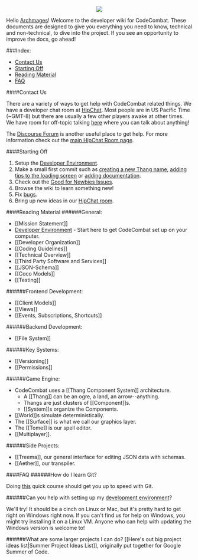 <div style="text-align:center"><img src ="http://www.owstartup.com/wp-content/uploads/2014/05/code-combat.png" /></div>

Hello [Archmages](http://codecombat.com/contribute/archmage)! Welcome to the developer wiki for CodeCombat. These documents are designed to give you everything you need to know, technical and non-technical, to dive into the project. If you see an opportunity to improve the docs, go ahead!

###Index:
* [Contact Us](#contact-us)
* [Starting Off](#starting-off)
* [Reading Material](#reading-material)
* [FAQ](#faq)

####Contact Us

There are a variety of ways to get help with CodeCombat related things.  We have a developer chat room at [HipChat](http://www.hipchat.com/g3plnOKqa).  Most people are in US Pacific Time (~GMT-8) but there are usually a few other players awake at other times.  We have room for off-topic talking [here](http://www.hipchat.com/gaXOD7lQ8) where you can talk about anything!

The [Discourse Forum](http://discourse.codecombat.com/) is another useful place to get help.  For more information check out the [main HipChat Room page](https://github.com/codecombat/codecombat/wiki/HipChat-Room).

####Starting Off
1. Setup the [Developer Environment](https://github.com/codecombat/codecombat/wiki/Dev-Setup:-General-Information).
1. Make a small first commit such as [creating a new Thang name](https://github.com/codecombat/codecombat/issues/53), [adding tips to the loading screen](https://github.com/codecombat/codecombat/issues/710) or [adding documentation](https://github.com/codecombat/codecombat/issues/1237).
1. Check out the [Good for Newbies Issues](https://github.com/codecombat/codecombat/labels/good-for-newbies).
1. Browse the wiki to learn something new!
1. Fix [bugs](https://github.com/codecombat/codecombat/labels/bug).
1. Bring up new ideas in our [HipChat room](https://www.hipchat.com/g3plnOKqa).

####Reading Material
######General:
* [[Mission Statement]]
* [Developer Environment](https://github.com/codecombat/codecombat/wiki/Dev-Setup:-General-Information) - Start here to get CodeCombat set up on your computer.
* [[Developer Organization]]
* [[Coding Guidelines]]
* [[Technical Overview]]
* [[Third Party Software and Services]]
* [[JSON-Schema]]
* [[Coco Models]]
* [[Testing]]

######Frontend Development:

* [[Client Models]]
* [[Views]]
* [[Events, Subscriptions, Shortcuts]]

######Backend Development:

* [[File System]]

######Key Systems:

* [[Versioning]]
* [[Permissions]]

######Game Engine:

* CodeCombat uses a [[Thang Component System]] architecture.
    * A [[Thang]] can be an ogre, a land, an arrow--anything.
    * Thangs are just clusters of [[Component]]s.
    * [[System]]s organize the Components.
* [[World]]s simulate deterministically.
* The [[Surface]] is what we call our graphics layer.
* The [[Tome]] is our spell editor.
* [[Multiplayer]].

######Side Projects:

* [[Treema]], our general interface for editing JSON data with schemas.
* [[Aether]], our transpiler.

####FAQ
######How do I learn Git?

Doing [this](https://www.codeschool.com/courses/try-git) quick course should get you up to speed with Git.

######Can you help with setting up my [development environment](https://github.com/codecombat/codecombat/wiki/Dev-Setup:-General-Information)?

We'll try! It should be a cinch on Linux or Mac, but it's pretty hard to get right on Windows right now. If you can't find us for help on Windows, you might try installing it on a Linux VM.  Anyone who can help with updating the Windows version is welcome to!

######What are some larger projects I can do?
[[Here's out big project ideas list|Summer Project Ideas List]], originally put together for Google Summer of Code.